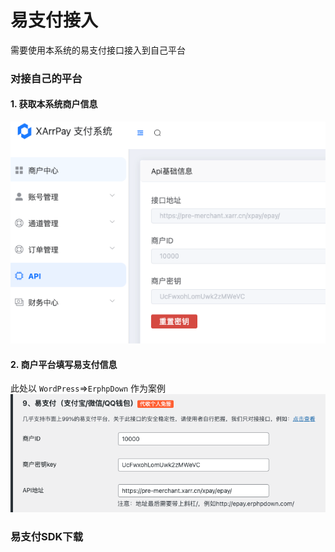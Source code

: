 # 易支付接入
需要使用本系统的易支付接口接入到自己平台

### 对接自己的平台
#### 1. 获取本系统商户信息
![Alt text](image.png)


#### 2. 商户平台填写易支付信息
此处以 `WordPress`=>`ErphpDown` 作为案例
![Alt text](image-1.png)


### 易支付SDK下载
